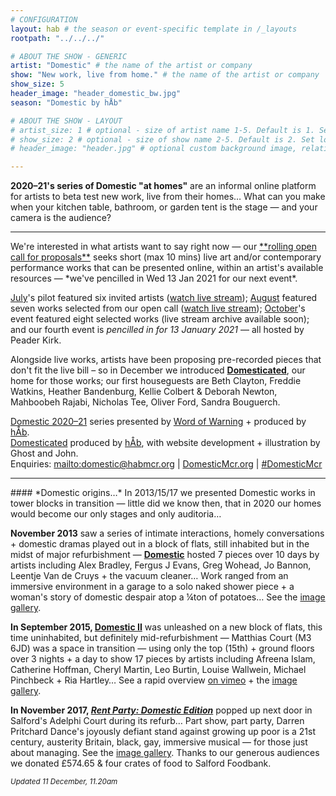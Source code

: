 ```yaml
---
# CONFIGURATION
layout: hab # the season or event-specific template in /_layouts
rootpath: "../../../"

# ABOUT THE SHOW - GENERIC
artist: "Domestic" # the name of the artist or company
show: "New work, live from home." # the name of the artist or company
show_size: 5
header_image: "header_domestic_bw.jpg"   
season: "Domestic by hÅb"

# ABOUT THE SHOW - LAYOUT
# artist_size: 1 # optional - size of artist name 1-5. Default is 1. Set longer names to lower values
# show_size: 2 # optional - size of show name 2-5. Default is 2. Set longer names to lower values
# header_image: "header.jpg" # optional custom background image, relative to current page

---
```

**2020–21's series of Domestic "at homes"** are an informal online platform for artists to beta test new work, live from their homes… What can you make when your kitchen table, bathroom, or garden tent is the stage — and your camera is the audience?        
<hr>         
We're interested in what artists want to say right now — our <a href="http://domesticmcr.posthaven.com" target="_blank">**rolling open call for proposals**</a> seeks short (max 10 mins) live art and/or contemporary performance works that can be presented online, within an artist's available resources — *we've pencilled in Wed 13 Jan 2021 for our next event*.         
         
[July](/current/2020-domestic/july)'s pilot featured six invited artists (<a href="http://youtu.be/IUNv7CARKLU" target="_blank">watch live stream</a>); [August](/current/2020-domestic/august) featured seven works selected from our open call (<a href="http://youtu.be/AOT29ZTtZAA" target="_blank">watch live stream</a>); [October](/current/2020-domestic)'s event featured eight selected works (live stream archive available soon); and our fourth event is *pencilled in for 13 January 2021* — all hosted by Peader Kirk.        
         
Alongside live works, artists have been proposing pre-recorded pieces that don't fit the live bill – so in December we introduced **<a href="http://domesticatedonline.org" target="_blank">Domesticated</a>**, our home for those works; our first houseguests are Beth Clayton, Freddie Watkins, Heather Bandenburg, Kellie Colbert & Deborah Newton, Mahboobeh Rajabi, Nicholas Tee, Oliver Ford, Sandra Bouguerch.        
         
[Domestic 2020–21](/current/2020-domestic) series presented by [Word of Warning](/) + produced by [hÅb](/hab).         
<a href="http://domesticatedonline.org" target="_blank">Domesticated</a> produced by [hÅb](/hab), with website development + illustration by Ghost and John.       
Enquiries: <mailto:domestic@habmcr.org> | <a href="http://domesticmcr.org" target="_blank">DomesticMcr.org</a> | <a href="http://twitter.com/hashtag/DomesticMcr" target="_blank">#DomesticMcr</a>         
<hr>         
#### *Domestic origins…*         
In 2013/15/17 we presented Domestic works in tower blocks in transition — little did we know then, that in 2020 our homes would become our only stages and only auditoria…         
         
**November 2013** saw a series of intimate interactions, homely conversations + domestic dramas played out in a block of flats, still inhabited but in the midst of major refurbishment — [**Domestic**](/archive/2013-domestic) hosted 7 pieces over 10 days by artists including Alex Bradley, Fergus J Evans, Greg Wohead, Jo Bannon, Leentje Van de Cruys + the vacuum cleaner… Work ranged from an immersive environment in a garage to a solo naked shower piece + a woman's story of domestic despair atop a ¼ton of potatoes… See the [image gallery](/galleries/2013-domestic).         
         
**In September 2015, [Domestic II](/archive/2015-domestic)** was unleashed on a new block of flats, this time uninhabited, but definitely mid-refurbishment — Matthias Court (M3 6JD) was a space in transition — using only the top (15th) + ground floors over 3 nights + a day to show 17 pieces by artists including Afreena Islam, Catherine Hoffman, Cheryl Martin, Leo Burtin, Louise Wallwein, Michael Pinchbeck + Ria Hartley… See a rapid overview <a href="http://vimeo.com/143630694" target="_blank">on vimeo</a> + the [image gallery](/galleries/2015-domestic).        
        
**In November 2017, [*Rent Party: Domestic Edition*](/archive/2017-autumnwinter/pritchard)** popped up next door in Salford's Adelphi Court during its refurb… Part show, part party, Darren Pritchard Dance's joyously defiant stand against growing up poor is a 21st century, austerity Britain, black, gay, immersive musical — for those just about managing. See the [image gallery](/galleries/2017-domestic). Thanks to our generous audiences we donated £574.65 & four crates of food to Salford Foodbank.        
        
<small>*Updated 11 December, 11.20am*</small>
